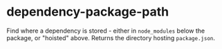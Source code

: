 # dependency-package-path

Find where a dependency is stored - either in `node_modules` below the package, or "hoisted" above. Returns the directory hosting `package.json`.
